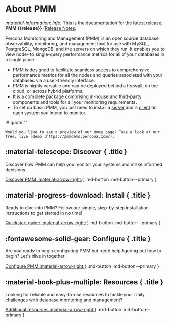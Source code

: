 # About PMM

<i info>:material-information: Info:</i> This is the documentation for the latest release, **PMM {{release}}** ([Release Notes](release-notes/3.0.0_Alpha.md).

Percona Monitoring and Management (PMM) is an open source database observability, monitoring, and management tool for use with MySQL, PostgreSQL, MongoDB, and the servers on which they run. It enables you to view node- to single-query performance metrics for all of your databases in a single place. 


- PMM is designed to facilitate seamless access to comprehensive performance metrics for all the nodes and queries associated with your databases via a user-friendly interface.
- PMM is highly versatile and can be deployed behind a firewall, on the cloud, or across hybrid platforms. 
- It is a complete package comprising in-house and third-party components and tools for all your monitoring requirements.
- To set up basic PMM, you just need to install a [server](reference/index.md#server) and a [client](reference/index.md#client) on each system you intend to monitor.


!!! quote ""

    Would you like to see a preview of our Home page? Take a look at our free, live [demo](https://pmmdemo.percona.com/).

<div data-grid markdown><div data-banner markdown>

## :material-telescope: Discover { .title }

Discover how PMM can help you monitor your systems and make informed decisions.

[Discover PMM :material-arrow-right:](discover-pmm/features.md){ .md-button .md-button--primary }


</div><div data-banner markdown>

## :material-progress-download: Install { .title }

Ready to dive into PMM? Follow our simple, step-by-step installation instructions to get started in no time!

[Quickstart guide :material-arrow-right:](quickstart.md){ .md-button .md-button--primary }

</div><div data-banner markdown>

## :fontawesome-solid-gear: Configure { .title }

Are you ready to begin configuring PMM  but need help figuring out how to begin? Let's dive in together.

[Configure PMM :material-arrow-right:](configure-pmm/configure.md){ .md-button .md-button--primary }

</div><div data-banner markdown>

## :material-book-plus-multiple: Resources { .title }

Looking for reliable and easy-to-use resources to tackle your daily challenges with database monitoring and management?

[Additional resources :material-arrow-right:](https://www.percona.com/resources){ .md-button .md-button--primary }

</div>
</div>



